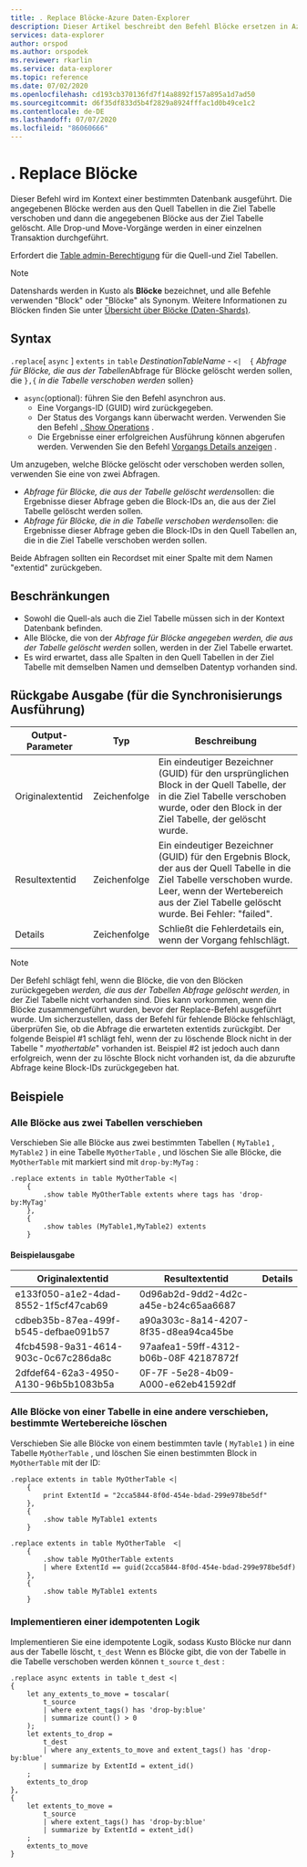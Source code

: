 ```yaml
---
title: . Replace Blöcke-Azure Daten-Explorer
description: Dieser Artikel beschreibt den Befehl Blöcke ersetzen in Azure Daten-Explorer.
services: data-explorer
author: orspod
ms.author: orspodek
ms.reviewer: rkarlin
ms.service: data-explorer
ms.topic: reference
ms.date: 07/02/2020
ms.openlocfilehash: cd193cb370136fd7f14a8892f157a895a1d7ad50
ms.sourcegitcommit: d6f35df833d5b4f2829a8924fffac1d0b49ce1c2
ms.contentlocale: de-DE
ms.lasthandoff: 07/07/2020
ms.locfileid: "86060666"
---
```

# <a name="replace-extents"></a>. Replace Blöcke

Dieser Befehl wird im Kontext einer bestimmten Datenbank ausgeführt.
Die angegebenen Blöcke werden aus den Quell Tabellen in die Ziel Tabelle verschoben und dann die angegebenen Blöcke aus der Ziel Tabelle gelöscht.
Alle Drop-und Move-Vorgänge werden in einer einzelnen Transaktion durchgeführt.

Erfordert die [Table admin-Berechtigung](../management/access-control/role-based-authorization.md) für die Quell-und Ziel Tabellen.

> [!NOTE]
> Datenshards werden in Kusto als **Blöcke** bezeichnet, und alle Befehle verwenden "Block" oder "Blöcke" als Synonym.
> Weitere Informationen zu Blöcken finden Sie unter [Übersicht über Blöcke (Daten-Shards)](extents-overview.md).

## <a name="syntax"></a>Syntax

`.replace`[ `async` ] `extents` `in` `table` *DestinationTableName* - `<| 
{` *Abfrage für Blöcke, die aus der Tabellen*Abfrage für Blöcke gelöscht werden sollen, die `},{` *in die Tabelle verschoben werden* sollen`}`

* `async`(optional): führen Sie den Befehl asynchron aus.
    * Eine Vorgangs-ID (GUID) wird zurückgegeben.
    * Der Status des Vorgangs kann überwacht werden. Verwenden Sie den Befehl [. Show Operations](operations.md#show-operations) .
    * Die Ergebnisse einer erfolgreichen Ausführung können abgerufen werden. Verwenden Sie den Befehl [Vorgangs Details anzeigen](operations.md#show-operation-details) .

Um anzugeben, welche Blöcke gelöscht oder verschoben werden sollen, verwenden Sie eine von zwei Abfragen.
* *Abfrage für Blöcke, die aus der Tabelle gelöscht werden*sollen: die Ergebnisse dieser Abfrage geben die Block-IDs an, die aus der Ziel Tabelle gelöscht werden sollen.
* *Abfrage für Blöcke, die in die Tabelle verschoben werden*sollen: die Ergebnisse dieser Abfrage geben die Block-IDs in den Quell Tabellen an, die in die Ziel Tabelle verschoben werden sollen.

Beide Abfragen sollten ein Recordset mit einer Spalte mit dem Namen "extentid" zurückgeben.

## <a name="restrictions"></a>Beschränkungen

* Sowohl die Quell-als auch die Ziel Tabelle müssen sich in der Kontext Datenbank befinden.
* Alle Blöcke, die von der *Abfrage für Blöcke angegeben werden, die aus der Tabelle gelöscht werden* sollen, werden in der Ziel Tabelle erwartet.
* Es wird erwartet, dass alle Spalten in den Quell Tabellen in der Ziel Tabelle mit demselben Namen und demselben Datentyp vorhanden sind.

## <a name="return-output-for-sync-execution"></a>Rückgabe Ausgabe (für die Synchronisierungs Ausführung)

Output-Parameter |Typ |Beschreibung
---|---|---
Originalextentid |Zeichenfolge |Ein eindeutiger Bezeichner (GUID) für den ursprünglichen Block in der Quell Tabelle, der in die Ziel Tabelle verschoben wurde, oder den Block in der Ziel Tabelle, der gelöscht wurde.
Resultextentid |Zeichenfolge |Ein eindeutiger Bezeichner (GUID) für den Ergebnis Block, der aus der Quell Tabelle in die Ziel Tabelle verschoben wurde. Leer, wenn der Wertebereich aus der Ziel Tabelle gelöscht wurde. Bei Fehler: "failed".
Details |Zeichenfolge |Schließt die Fehlerdetails ein, wenn der Vorgang fehlschlägt.

> [!NOTE]
> Der Befehl schlägt fehl, wenn die Blöcke, die von den Blöcken zurückgegeben *werden, die aus der Tabellen Abfrage gelöscht werden,* in der Ziel Tabelle nicht vorhanden sind. Dies kann vorkommen, wenn die Blöcke zusammengeführt wurden, bevor der Replace-Befehl ausgeführt wurde.
> Um sicherzustellen, dass der Befehl für fehlende Blöcke fehlschlägt, überprüfen Sie, ob die Abfrage die erwarteten extentids zurückgibt. Der folgende Beispiel #1 schlägt fehl, wenn der zu löschende Block nicht in der Tabelle " *myothertable*" vorhanden ist. Beispiel #2 ist jedoch auch dann erfolgreich, wenn der zu löschte Block nicht vorhanden ist, da die abzurufte Abfrage keine Block-IDs zurückgegeben hat.

## <a name="examples"></a>Beispiele

### <a name="move-all-extents-from-two-tables"></a>Alle Blöcke aus zwei Tabellen verschieben 

Verschieben Sie alle Blöcke aus zwei bestimmten Tabellen ( `MyTable1` , `MyTable2` ) in eine Tabelle `MyOtherTable` , und löschen Sie alle Blöcke, die `MyOtherTable` mit markiert sind mit `drop-by:MyTag` :

```kusto
.replace extents in table MyOtherTable <|
    {
        .show table MyOtherTable extents where tags has 'drop-by:MyTag'
    },
    {
        .show tables (MyTable1,MyTable2) extents
    }
```

#### <a name="sample-output"></a>Beispielausgabe

|Originalextentid |Resultextentid |Details
|---|---|---
|e133f050-a1e2-4dad-8552-1f5cf47cab69 |0d96ab2d-9dd2-4d2c-a45e-b24c65aa6687| 
|cdbeb35b-87ea-499f-b545-defbae091b57 |a90a303c-8a14-4207-8f35-d8ea94ca45be| 
|4fcb4598-9a31-4614-903c-0c67c286da8c |97aafea1-59ff-4312-b06b-08F 42187872f| 
|2dfdef64-62a3-4950-A130-96b5b1083b5a |0F-7F -5e28-4b09-A000-e62eb41592df| 

### <a name="move-all-extents-from-one-table-to-another-drop-specific-extent"></a>Alle Blöcke von einer Tabelle in eine andere verschieben, bestimmte Wertebereiche löschen

Verschieben Sie alle Blöcke von einem bestimmten tavle ( `MyTable1` ) in eine Tabelle `MyOtherTable` , und löschen Sie einen bestimmten Block in `MyOtherTable` mit der ID:

```kusto
.replace extents in table MyOtherTable <|
    {
        print ExtentId = "2cca5844-8f0d-454e-bdad-299e978be5df"
    },
    {
        .show table MyTable1 extents 
    }
```

```kusto
.replace extents in table MyOtherTable  <|
    {
        .show table MyOtherTable extents
        | where ExtentId == guid(2cca5844-8f0d-454e-bdad-299e978be5df) 
    },
    {
        .show table MyTable1 extents 
    }
```

### <a name="implement-an-idempotent-logic"></a>Implementieren einer idempotenten Logik

Implementieren Sie eine idempotente Logik, sodass Kusto Blöcke nur dann aus der Tabelle löscht, `t_dest` Wenn es Blöcke gibt, die von der Tabelle in die Tabelle verschoben werden können `t_source` `t_dest` :

```kusto
.replace async extents in table t_dest <|
{
    let any_extents_to_move = toscalar( 
        t_source
        | where extent_tags() has 'drop-by:blue'
        | summarize count() > 0
    );
    let extents_to_drop =
        t_dest
        | where any_extents_to_move and extent_tags() has 'drop-by:blue'
        | summarize by ExtentId = extent_id()
    ;
    extents_to_drop
},
{
    let extents_to_move = 
        t_source
        | where extent_tags() has 'drop-by:blue'
        | summarize by ExtentId = extent_id()
    ;
    extents_to_move
}
```
